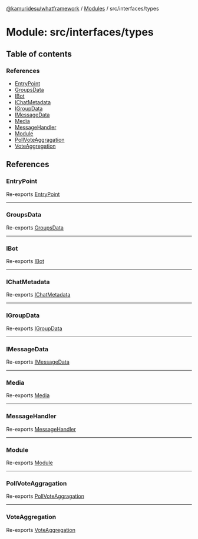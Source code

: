 [@kamuridesu/whatframework](../README.md) / [Modules](../modules.md) / src/interfaces/types

# Module: src/interfaces/types

## Table of contents

### References

- [EntryPoint](src_interfaces_types.md#entrypoint)
- [GroupsData](src_interfaces_types.md#groupsdata)
- [IBot](src_interfaces_types.md#ibot)
- [IChatMetadata](src_interfaces_types.md#ichatmetadata)
- [IGroupData](src_interfaces_types.md#igroupdata)
- [IMessageData](src_interfaces_types.md#imessagedata)
- [Media](src_interfaces_types.md#media)
- [MessageHandler](src_interfaces_types.md#messagehandler)
- [Module](src_interfaces_types.md#module)
- [PollVoteAggragation](src_interfaces_types.md#pollvoteaggragation)
- [VoteAggregation](src_interfaces_types.md#voteaggregation)

## References

### EntryPoint

Re-exports [EntryPoint](../interfaces/src_interfaces_bot.EntryPoint.md)

___

### GroupsData

Re-exports [GroupsData](../interfaces/src_interfaces_bot.GroupsData.md)

___

### IBot

Re-exports [IBot](../interfaces/src_interfaces_bot.IBot.md)

___

### IChatMetadata

Re-exports [IChatMetadata](../interfaces/src_interfaces_chatMetadata.IChatMetadata.md)

___

### IGroupData

Re-exports [IGroupData](../interfaces/src_interfaces_groupData.IGroupData.md)

___

### IMessageData

Re-exports [IMessageData](../interfaces/src_interfaces_messageData.IMessageData.md)

___

### Media

Re-exports [Media](../interfaces/src_interfaces_bot.Media.md)

___

### MessageHandler

Re-exports [MessageHandler](../interfaces/src_interfaces_bot.MessageHandler.md)

___

### Module

Re-exports [Module](../interfaces/src_interfaces_bot.Module.md)

___

### PollVoteAggragation

Re-exports [PollVoteAggragation](../interfaces/src_interfaces_pollData.PollVoteAggragation.md)

___

### VoteAggregation

Re-exports [VoteAggregation](../interfaces/src_interfaces_pollData.VoteAggregation.md)
